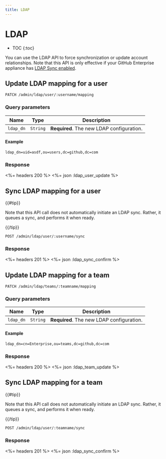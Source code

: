 ```yaml
---
title: LDAP
---
```


# LDAP

* TOC
{:toc}

You can use the LDAP API to force synchronization or update account relationships. Note that this API is only effective if your GitHub Enterprise appliance has [LDAP Sync enabled](https://help.github.com/enterprise/admin/guides/user-management/using-ldap).

## Update LDAP mapping for a user

    PATCH /admin/ldap/user/:username/mapping

### Query parameters

Name | Type | Description
-----|------|--------------
`ldap_dn`|`String` | **Required**. The new LDAP configuration.

#### Example

    ldap_dn=uid=asdf,ou=users,dc=github,dc=com

### Response

<%= headers 200 %>
<%= json :ldap_user_update %>

## Sync LDAP mapping for a user

{{#tip}}

Note that this API call does not automatically initiate an LDAP sync. Rather, it queues a sync, and performs it when ready.

{{/tip}}

    POST /admin/ldap/user/:username/sync

### Response

<%= headers 201 %>
<%= json :ldap_sync_confirm %>

## Update LDAP mapping for a team

    PATCH /admin/ldap/teams/:teamname/mapping

### Query parameters

Name | Type | Description
-----|------|--------------
`ldap_dn`|`String` | **Required**. The new LDAP configuration.

#### Example

    ldap_dn=cn=Enterprise,ou=teams,dc=github,dc=com

### Response

<%= headers 200 %>
<%= json :ldap_team_update %>


## Sync LDAP mapping for a team

{{#tip}}

Note that this API call does not automatically initiate an LDAP sync. Rather, it queues a sync, and performs it when ready.

{{/tip}}

    POST /admin/ldap/user/:teamname/sync

### Response

<%= headers 201 %>
<%= json :ldap_sync_confirm %>
